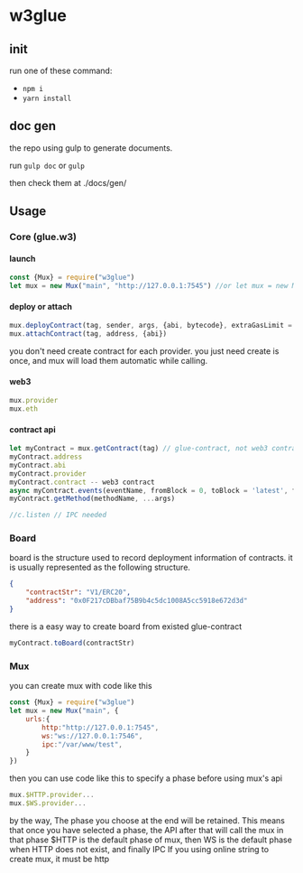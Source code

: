 # w3glue

## init

run one of these command:

- `npm i`
- `yarn install`

## doc gen

the repo using gulp to generate documents.

run `gulp doc` or `gulp`

then check them at ./docs/gen/

## Usage

### Core (glue.w3)

#### launch

```js
const {Mux} = require("w3glue")
let mux = new Mux("main", "http://127.0.0.1:7545") //or let mux = new Mux("main", "ws://127.0.0.1:7546")
```

#### deploy or attach

```js
mux.deployContract(tag, sender, args, {abi, bytecode}, extraGasLimit = 1) // {abi, bytecode} is a BOX
mux.attachContract(tag, address, {abi})
```

you don't need create contract for each provider. you just need create is once, and mux will load them automatic while calling.

#### web3

```js
mux.provider
mux.eth
```

#### contract api

```js
let myContract = mux.getContract(tag) // glue-contract, not web3 contract
myContract.address
myContract.abi
myContract.provider
myContract.contract -- web3 contract
async myContract.events(eventName, fromBlock = 0, toBlock = 'latest', filter = undefined)
myContract.getMethod(methodName, ...args)

//c.listen // IPC needed
```

### Board

board is the structure used to record deployment information of contracts.
it is usually represented as the following structure.
```json
{
    "contractStr": "V1/ERC20",
    "address": "0x0F217cDBbaf75B9b4c5dc1008A5cc5918e672d3d"
}
```

there is a easy way to create board from existed glue-contract
```js
myContract.toBoard(contractStr)
```

### Mux

you can create mux with code like this

```js
const {Mux} = require("w3glue")
let mux = new Mux("main", {
    urls:{
        http:"http://127.0.0.1:7545",
        ws:"ws://127.0.0.1:7546",
        ipc:"/var/www/test",
    }
})
```

then you can use code like this to specify a phase before using mux's api

```js
mux.$HTTP.provider...
mux.$WS.provider...
```

by the way, The phase you choose at the end will be retained.
This means that once you have selected a phase, the API after that will call the mux in that phase
$HTTP is the default phase of mux, then WS is the default phase when HTTP does not exist, and finally IPC
If you using online string to create mux, it must be http

